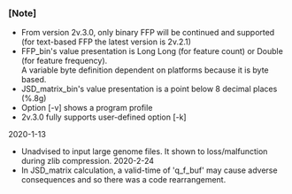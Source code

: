 ### [Note]
* From version 2v.3.0, only binary FFP will be continued and supported (for text-based FFP the latest version is 2v.2.1)
* FFP_bin's value presentation is Long Long (for feature count) or Double (for feature frequency).  
  A variable byte definition dependent on platforms because it is byte based.    
* JSD_matrix_bin's value presentation is a point below 8 decimal places (%.8g)  
* Option [-v] shows a program profile  
* 2v.3.0 fully supports user-defined option [-k] 


2020-1-13
* Unadvised to input large genome files. It shown to loss/malfunction during zlib compression. 
2020-2-24
* In JSD_matrix calculation, a valid-time of 'q_f_buf' may cause adverse consequences and so there was a code rearrangement. 

